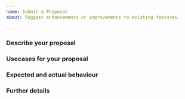 ```yaml
---
name: Submit a Proposal
about: Suggest enhancements or improvements to existing features.

---
```


### Describe your proposal

### Usecases for your proposal

### Expected and actual behaviour

### Further details
